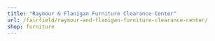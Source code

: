 ```yaml
---
title: "Raymour & Flanigan Furniture Clearance Center"
url: /fairfield/raymour-and-flanigan-furniture-clearance-center/
shop: furniture
---
```

